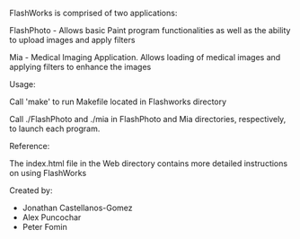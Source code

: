 FlashWorks is comprised of two applications:

	
FlashPhoto - Allows basic Paint program functionalities as well as the ability to upload images and apply filters	

Mia - Medical Imaging Application. Allows loading of medical images and applying filters to enhance the images


Usage:

Call 'make' to run Makefile located in Flashworks directory

Call ./FlashPhoto and ./mia in FlashPhoto and Mia directories, respectively, to launch each program.


Reference:

The index.html file in the Web directory contains more detailed instructions on using FlashWorks

Created by:

* Jonathan Castellanos-Gomez
* Alex Puncochar
* Peter Fomin

